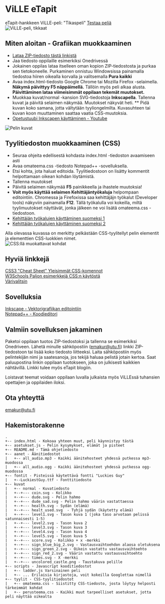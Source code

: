 # ViLLE eTapit
eTapit-hankkeen ViLLE-peli: "Tikaspeli"
[Testaa peliä](https://changty.github.io/index.html)  
![ViLLE-peli, tikkaat](https://cdn.rawgit.com/changty/etapit/master/esikatselu2.png)  

## Miten aloitan - Grafiikan muokkaaminen 
* [Lataa ZIP-tiedosto tästä linkistä](https://github.com/changty/etapit/archive/master.zip)  
* Jaa tiedosto oppilaille esimerkiksi Onedrivessä  
* Jokainen oppilas lataa itselleen oman kopion ZIP-tiedostosta ja purkaa sen tietokoneelle. Purkaminen onnistuu Windowsissa painamalla tiedostoa hiiren oikealla korvalla ja valitsemalla **Pura kaikki**     
* Avaa index.html-tiedosto Google Chrome tai Mozilla Firefox -selaimella. **Näkymä päivittyy F5 näppäimellä.** Tällöin myös peli alkaa alusta. **Päivittäminen lataa viimeisimmät oppilaan tekemät muutokset.**  
* Muokkaa kuvat/normal -kansion SVG-tiedostoja **Inkscapella**. Tallenna kuvat ja päivitä selaimen näkymää. Muutokset näkyvät heti. 
** Pidä kuvan koko samana, jotta vältytään tyyliongelmilta. Kuvasuhteen tai kuvan koon muuttaminen saattaa vaatia CSS-muutoksia.
* [Opetustuubi Inkscapen käyttäminen - Youtube](https://www.youtube.com/playlist?list=PLDpsi-eI0SgJv_syw26feTg7BP2AL01jT) 

![Pelin kuvat](https://cdn.rawgit.com/changty/etapit/master/esikatselu.png)    


## Tyylitiedoston muokkaaminen (CSS) 
* Seuraa ohjeita edellisestä kohdasta index.html -tiedoston avaamiseen asti
* Avaa omateema.css -tiedosto Notepad++ -sovelluksella. 
* Etsi kohta, jota haluat editoida. Tyylitiedostoon on lisätty kommentit helpottamaan oikean kohdan löytämistä. 
* Tallenna muutokset 
* Päivitä selaimen näkymää **F5** painikkeella ja ihastele muutoksia!
* **Voit myös käyttää selaimen Kehittäjäntyökaluja** helpompaan editointiin. Chromessa ja Firefoxissa saa kehittäjäjn työkalut (Developer tools) näkyviin painamalla **F12**. Tällä työkalulla voi kokeilla, miltä tyylimuutokset näyttävät, jonka jälkeen ne voi lisätä omateema.css -tiedostoon.   
* [Kehittäjän työkalujen käyttäminen suomeksi 1](https://corellia.fi/selain-kehittajan-tyokaluna-osa-1/)
* [Kehittäjän työkalujen käyttäminen suomeksi 2](https://corellia.fi/selain-kehittajan-tyokaluna-osa-2/)  

Alla olevassa kuvassa on merkitty pelkästään CSS-tyylitellyt pelin elementit ja elementtien CSS-luokkien nimet.   
![CSS:llä muokattavat kohdat](https://cdn.rawgit.com/changty/etapit/master/luokat.png)    


## Hyviä linkkejä 
[CSS3 "Cheat Sheet" Yleisimmät CSS-komennot](http://www.lesliefranke.com/files/reference/csscheatsheet.html)  
[W3Schools Paljon esimerkkejä CSS:n käytöstä](http://www.w3schools.com/css/)  
[Värivalitsin](http://www.w3schools.com/colors/colors_picker.asp)   

## Sovelluksia
[Inkscape - Vektorigrafiikan editointiin](https://inkscape.org/en/download/)  
[Notepad++ - Koodieditori](https://notepad-plus-plus.org/download/v6.9.2.html)   

## Valmiin sovelluksen jakaminen
Paketoi oppilaan tuotos ZIP-tiedostoksi ja tallenna se esimerkiksi Onedriveen. Lähetä minulle sähköpostiin ([emakur@utu.fi](mailto:emakur@utu.fi)) linkki ZIP-tiedostoon tai lisää koko tiedosto liitteeksi. Laita sähköpostiin myös pelintekijän nimi ja saatesanoja, jos tekijä haluaa pelistä jotain kertoa. Saat paluupostina linkin oppilaan tuotokseen, joka on julkisesti kaikkien nähtävillä. Linkki tulee myös eTapit blogiin.  

Loistavat teemat voidaan oppilaan luvalla julkaista myös ViLLEssä tuhansien opettajien ja oppilaiden iloksi. 


## Ota yhteyttä 
[emakur@utu.fi](mailto:emakur@utu.fi)

## Hakemistorakenne 
```
.
+-- index.html - Kokoaa yhteen muut, peli käynnistyy tästä
+-- asetukset.js - Pelin kysymykset, elämät ja pisteet
+-- README.md - Tämä ohjetiedosto
+-- aanet - Äänitiedostot
|   +-- all_audio.mp3 - Kaikki äänitehosteet yhdessä putkessa mp3-muodossa
|   +-- all_audio.ogg - Kaikki äänitehosteet yhdessä putkessa ogg-muodossa
+-- fontit - Pisteissä käytettävä fontti "Luckies Guy" 
|   +--LuckiestGuy.ttf - Fonttitiedosto
+-- kuvat
|   +-- normal - Kuvatiedosto
|   +--+--- coin.svg - Kolikko
|   +--+--- dude.svg - Pelin hahmo
|   +--+--- dude_sad.svg - Pelin hahmo väärin vastattaessa
|   +--+--- health.svg - Sydän (elämä)
|   +--+--- healt_used.svg  - Tyhjä sydän (käytetty elämä)
|   +--+--- level1.svg - Tason kuva 1 (joka taso arvotaan pelissä satunnaisesti 1-5) 
|   +--+--- level2.svg - Tason kuva 2
|   +--+--- level3.svg - Tason kuva 3 
|   +--+--- level4.svg - Tason kuva 4
|   +--+--- level5.svg - Tason kuva 5
|   +--+--- score.svg - Kolikko + x -merkki
|   +--+--- sign_blue_big_2.svg - Vastausvaihtoehdon alaosa oletuksena 
|   +--+--- sign_green_2.svg - Oikein vastattu vastausvaihtoehto
|   +--+--- sign_red_2.svg - Väärin vastattu vastausvaihtoehto
|   +--+--- times.svg - X -merkki 
|   +--+--- uncolored_castle.png - Taustakuva pelille 
+-- scripts - Javascript kooditiedostot
|   +-- ladder.js Varsinainen peli
|   +-- ... Erilaisia kirjastoja, voit kokeilla Googlettaa nimellä
+-- tyylit - CSS-tyylitiedostot
|   +-- omateema.css - Siistitty CSS-tiedosto, josta löytyy helposti tärkeimmät kohdat
|   +-- perusteema.css - Kaikki muut tarpeelliset asetukset, jotta peli näyttää oikealta
```
